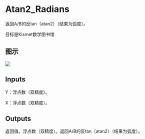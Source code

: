 # Atan2_Radians

返回A/B的反tan（atan2）（结果为弧度）。

目标是Kismet数学图书馆

## 图示

![]($-20221218-19555937.png)

## Inputs

Y：浮点数（双精度）。

X：浮点数（双精度）。  

## Outputs

返回值。浮点数（双精度）。返回A/B的反tan（atan2）（结果为弧度）。
